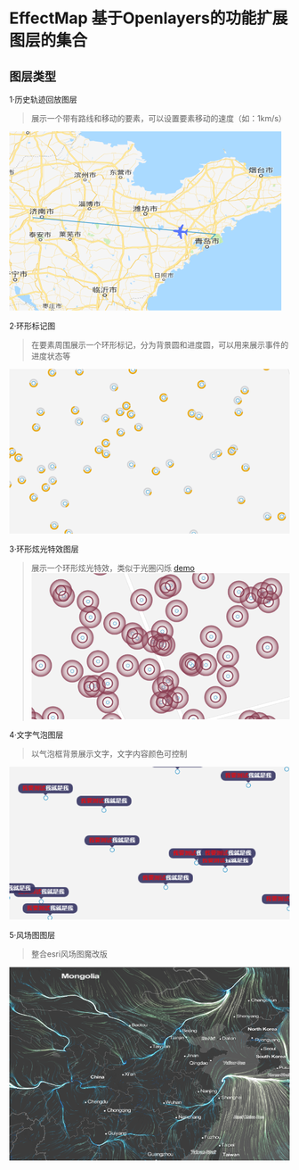 # EffectMap 基于Openlayers的功能扩展图层的集合
## 图层类型

1·历史轨迹回放图层
>展示一个带有路线和移动的要素，可以设置要素移动的速度（如：1km/s）

![轨迹动画](https://github.com/WongSpark/EffectMap/blob/master/screenshoot/轨迹动画.png)

2·环形标记图
>在要素周围展示一个环形标记，分为背景圆和进度圆，可以用来展示事件的进度状态等

![进度环](https://github.com/WongSpark/EffectMap/blob/master/screenshoot/进度环.png)


3·环形炫光特效图层
>展示一个环形炫光特效，类似于光圈闪烁
[demo]("https://wongspark.github.io/EffectMap/dist/halo-animation.html")
![光环动画](https://github.com/WongSpark/EffectMap/blob/master/screenshoot/光环动画.png)

4·文字气泡图层
>以气泡框背景展示文字，文字内容颜色可控制

![文字气泡](https://github.com/WongSpark/EffectMap/blob/master/screenshoot/气泡文字.png)

5·风场图图层
>整合esri风场图魔改版

![风场图](https://github.com/WongSpark/EffectMap/blob/master/screenshoot/风场图.png)
